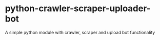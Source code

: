 # python-crawler-scraper-uploader-bot
A simple python module with crawler, scraper and upload bot functionality 
